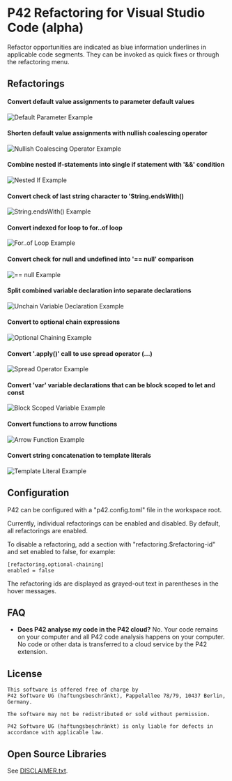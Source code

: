 # P42 Refactoring for Visual Studio Code (alpha)

Refactor opportunities are indicated as blue information underlines in applicable code segments.
They can be invoked as quick fixes or through the refactoring menu.

## Refactorings

#### Convert default value assignments to parameter default values

![Default Parameter Example](https://p42.ai/image/vscode/default-parameter.png)

#### Shorten default value assignments with nullish coalescing operator

![Nullish Coalescing Operator Example](https://p42.ai/image/vscode/nullish-coalescing-operator.png)

#### Combine nested if-statements into single if statement with '&&' condition

![Nested If Example](https://p42.ai/image/vscode/nested-if.png)

#### Convert check of last string character to 'String.endsWith()

![String.endsWith() Example](https://p42.ai/image/vscode/ends-with.png)

#### Convert indexed for loop to for..of loop

![For..of Loop Example](https://p42.ai/image/vscode/for-of-loop.png)

#### Convert check for null and undefined into '== null' comparison

![== null Example](https://p42.ai/image/vscode/eq-eq-null.png)

#### Split combined variable declaration into separate declarations

![Unchain Variable Declaration Example](https://p42.ai/image/vscode/unchain-variable-declaration.png)

#### Convert to optional chain expressions

![Optional Chaining Example](https://p42.ai/image/vscode/optional-chaining.png)

#### Convert '.apply()' call to use spread operator (...)

![Spread Operator Example](https://p42.ai/image/vscode/spread-syntax.png)

#### Convert 'var' variable declarations that can be block scoped to let and const

![Block Scoped Variable Example](https://p42.ai/image/vscode/block-scoped-variable.png)

#### Convert functions to arrow functions

![Arrow Function Example](https://p42.ai/image/vscode/arrow-function.png)

#### Convert string concatenation to template literals

![Template Literal Example](https://p42.ai/image/vscode/template-literal.png)

## Configuration

P42 can be configured with a "p42.config.toml" file in the workspace root.

Currently, individual refactorings can be enabled and disabled. By default, all refactorings are enabled.

To disable a refactoring, add a section with "refactoring.$refactoring-id" and set enabled to false, for example:

```
[refactoring.optional-chaining]
enabled = false
```

The refactoring ids are displayed as grayed-out text in parentheses in the hover messages.

## FAQ

- **Does P42 analyse my code in the P42 cloud?**
  No. Your code remains on your computer and all P42 code analysis happens on your computer. No code or other data is transferred to a cloud service by the P42 extension.

## License

```
This software is offered free of charge by
P42 Software UG (haftungsbeschränkt), Pappelallee 78/79, 10437 Berlin, Germany.

The software may not be redistributed or sold without permission.

P42 Software UG (haftungsbeschränkt) is only liable for defects in accordance with applicable law.
```

## Open Source Libraries

See [DISCLAIMER.txt](https://raw.githubusercontent.com/p42ai/refactor-vscode/main/DISCLAIMER.txt).
